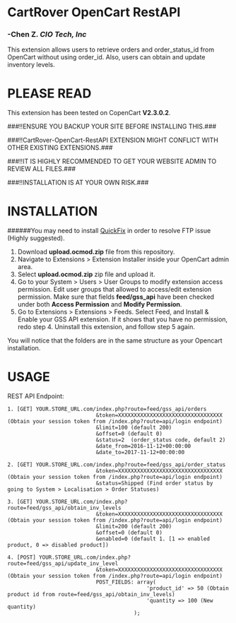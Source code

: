 # CartRover OpenCart RestAPI 
### -Chen Z. *CIO Tech, Inc* 
			
This extension allows users to retrieve orders and order_status_id from OpenCart without using order_id. 
Also, users can obtain and update inventory levels. 

# PLEASE READ #

This extension has been tested on CopenCart **V2.3.0.2**. 

###:bangbang:ENSURE YOU BACKUP YOUR SITE BEFORE INSTALLING THIS.### 


###:bangbang:CartRover-OpenCart-RestAPI EXTENSION MIGHT CONFLICT WITH OTHER EXISTING EXTENSIONS.###

###:bangbang:IT IS HIGHLY RECOMMENDED TO GET YOUR WEBSITE ADMIN TO REVIEW ALL FILES.###

###:bangbang:INSTALLATION IS AT YOUR OWN RISK.###

# INSTALLATION #

######You may need to install [QuickFix](https://www.opencart.com/index.php?route=marketplace/extension/info&extension_id=18892&filter_search=quick+fix) in order to resolve FTP issue (Highly suggested).

1. Download **upload.ocmod.zip** file from this repository. 
2. Navigate to Extensions > Extension Installer inside your OpenCart admin area.
3. Select **upload.ocmod.zip** zip file and upload it.
4. Go to your System > Users > User Groups to modify extension access permission.
   Edit user groups that allowed to access/edit extension permission. 
   Make sure that fields **feed/gss_api** have been checked under both **Access Permission** and **Modify Permission**.
5. Go to Extensions > Extensions > Feeds. Select Feed, and Install & Enable your GSS API extension.
   If it shows that you have no permission, redo step 4. Uninstall this extension, and follow step 5 again.  

You will notice that the folders are in the same structure as your Opencart installation.

# USAGE #
REST API Endpoint: 
```
1. [GET] YOUR.STORE_URL.com/index.php?route=feed/gss_api/orders
							&token=XXXXXXXXXXXXXXXXXXXXXXXXXXXXXXXXX (Obtain your session token from /index.php?route=api/login endpoint)
							&limit=100 (default 200)
							&offset=0 (default 0)
							&status=2  (order_status code, default 2)
							&date_from=2016-11-12+00:00:00
							&date_to=2017-11-12+00:00:00

2. [GET] YOUR.STORE_URL.com/index.php?route=feed/gss_api/order_status
							&token=XXXXXXXXXXXXXXXXXXXXXXXXXXXXXXXXX (Obtain your session token from /index.php?route=api/login endpoint)
							&status=Shipped (Find order status by going to System > Localisation > Order Statuses)

3. [GET] YOUR.STORE_URL.com/index.php?route=feed/gss_api/obtain_inv_levels
							&token=XXXXXXXXXXXXXXXXXXXXXXXXXXXXXXXXX (Obtain your session token from /index.php?route=api/login endpoint)
							&limit=200 (default 200)
							&offset=0 (default 0)
							&enabled=0 (default 1. [1 => enabled product, 0 => disabled product])

4. [POST] YOUR.STORE_URL.com/index.php?route=feed/gss_api/update_inv_level
							&token=XXXXXXXXXXXXXXXXXXXXXXXXXXXXXXXXX (Obtain your session token from /index.php?route=api/login endpoint)
							POST_FIELDS: array(
											'product_id' => 50 (Obtain product id from route=feed/gss_api/obtain_inv_levels)
											'quantity => 100 (New quantity)
										); 

```